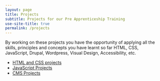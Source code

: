 ```yaml
---
layout: page
title: Projects
subtitle: Projects for our Pre Apprenticeship Training
use-site-title: true
permalink: /projects
---
```


By working on these projects you have the opportunity of applying all the skills, principles and concepts you have learnt so far HTML, CSS, JavaScript, Drupal, Wordpress, Visual Design, Accessibility, etc.

  * [HTML and CSS projects](projects/html-css)
  * [JavaScript Projects](projects/js)
  * [CMS Projects](projects/cms)
